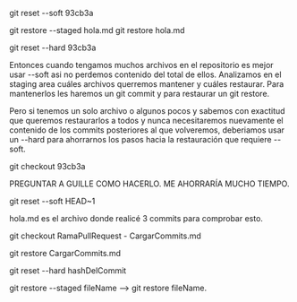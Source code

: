 <!-- CARGAR COMMITS CON GIT RESET --soft -->
git reset --soft 93cb3a
<!-- Este comando mueve el puntero HEAD al commit especificado, pero deja los cambios en el directorio de trabajo y el índice de ensamblaje (staging index) tal como estaban. Es decir, no afecta los archivos en el directorio de trabajo ni los cambios que hayas preparado en el índice de ensamblaje (staging area). Se utiliza principalmente cuando deseas deshacer el último commit, pero mantener los cambios realizados para poder editarlos y volver a confirmarlos mediante el commit.
En resumen, deshace el commit pero mantiene su contenido, estará en el staging area y se podrá volver a commitear o eliminar de allí para hacer un restore al commit anterior al borrado. -->
git restore --staged hola.md <!-- Sacamos los cambios de la staging area, para poder restaurar el  commit seleccionado. --> 
git restore hola.md <!--Restauramos el archivo a la versión del commit indicado en git reset --soft -->

<!-- CARGAR COMMITS CON GIT RESET --HARD -->
git reset --hard 93cb3a 
<!-- Este comando mueve el puntearo HEAD al commit especificado, pero a diferencia de --soft no conserva los cambios realizados posteriormente al commit invocado. Son eliminados del directorio de trabajo (archivos) y del índice de ensamblaje (staging area) -->

Entonces cuando tengamos muchos archivos en el repositorio es mejor usar --soft asi no perdemos contenido del total de ellos. Analizamos en el staging area cuáles archivos querremos mantener y cuáles restaurar. Para mantenerlos les haremos un git commit y para restaurar un git restore.

Pero si tenemos un solo archivo o algunos pocos y sabemos con exactitud que queremos restaurarlos a todos y nunca necesitaremos nuevamente el contenido de los commits posteriores al que volveremos, deberiamos usar un --hard para ahorrarnos los pasos hacia la restauración que requiere --soft.



<!-- VER COMMITS GIT CHECKOUT -->
git checkout 93cb3a
<!-- Tendremos una vista previa de la versión del archivo en ese commit, fines de lectura. -->




<!-- Podemos reemplazar el hash por un esta sintaxis. El número indica cuantos commits se retrocederá. De todas formas no puedo usarla por no tener en el teclado eso y no poder pegar en el bash. --> PREGUNTAR A GUILLE COMO HACERLO. ME AHORRARÍA MUCHO TIEMPO.
git reset --soft HEAD~1

hola.md es el archivo donde realicé 3 commits para comprobar esto.



<!-- INTENTO DE PULL REQUEST, FALLIDO. SOLUCIÓN TEMPORAL Y PERMITIDA EN ESTA SITUACIÓN. -->

<!-- Intente hacer el pull request pero fallé, luego lo reintentaré. Entonces mi solución fue hacer -->
git checkout RamaPullRequest - CargarCommits.md
<!-- Exitosamente se pegó el archivo de esa rama. El problema con esto, es que PEGA TODO EL ARCHIVO (no únicamente nuestra modificación (commit)), en este caso lo pude utilizar, porque el código era idéntico, pero si es diferente se reemplazará todo, y nosotros solo queremos la edición hecha en el commit, por lo tanto, solución en este contexto, aprender a hacer correctamente la pull request. De todas formas podemos restaurar fácilmente el código en caso de usar un git checkout y arruinar el código, con:  -->
git restore CargarCommits.md
<!-- Asi cargaremos la versión anterior de la rama, la final, claro mientras no hayas commiteado el archivo luego del git checkout. Pero de todas formas, si hubieramos cometido ese error también tendría solución, sería tan fácil como usar un  -->
git reset --hard hashDelCommit
<!-- Con hard eliminaremos el código actual modificado y la versión deseada se cargará automaticamente. Con soft mantendríamos el código y el archivo estaría en un estado de modified dentro de la staging area, esperando de hacerse un commit para sobreescribir el archivo, o un restore del mismo archivo, que requerería que el archivo salga de la staging area para poder ejecutarse, el orden sería: -->
git restore --staged fileName --> git restore fileName.

